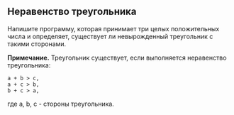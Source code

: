 ## Неравенство треугольника

Напишите программу, которая принимает три целых положительных числа и определяет, существует ли невырожденный треугольник с такими сторонами.

**Примечание.** Треугольник существует, если выполняется неравенство треугольника:

    a + b > c,
    a + c > b,
    b + c > a,

где a, b, c - стороны треугольника.